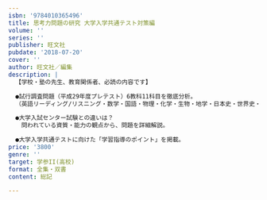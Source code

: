 ```yaml
---
isbn: '9784010365496'
title: 思考力問題の研究 大学入学共通テスト対策編
volume: ''
series: ''
publisher: 旺文社
pubdate: '2018-07-20'
cover: ''
author: 旺文社／編集
description: |
  【学校・塾の先生、教育関係者、必読の内容です】

  ●試行調査問題（平成29年度プレテスト）6教科11科目を徹底分析。
  （英語リーディング/リスニング・数学・国語・物理・化学・生物・地学・日本史・世界史・地理・現代社会）

  ●大学入試センター試験との違いは？
  　問われている資質・能力の観点から、問題を詳細解説。

  ●大学入学共通テストに向けた「学習指導のポイント」を掲載。
price: '3800'
genre: ''
target: 学参II(高校)
format: 全集・双書
content: 総記

---
```


